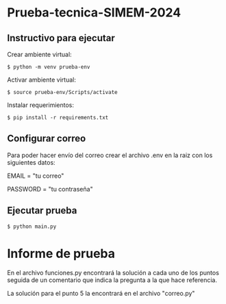 # Prueba-tecnica-SIMEM-2024

Instructivo para ejecutar
---------------------

Crear ambiente virtual:

```
$ python -m venv prueba-env
```

Activar ambiente virtual:
```
$ source prueba-env/Scripts/activate
```

Instalar requerimientos:
```
$ pip install -r requirements.txt
```

Configurar correo
---------------------
Para poder hacer envío del correo crear el archivo .env en la raiz con los siguientes datos:

EMAIL = "tu correo"

PASSWORD = "tu contraseña"

Ejecutar prueba
---------------------
```
$ python main.py
```
# Informe de prueba
En el archivo funciones.py encontrará la solución a cada uno de los puntos seguida de un comentario que indica la pregunta a la que hace referencia.

La solución para el punto 5 la encontrará en el archivo "correo.py"
